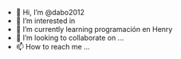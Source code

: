 - 👋 Hi, I’m @dabo2012
- 👀 I’m interested in
- 🌱 I’m currently learning programación en Henry
- 💞️ I’m looking to collaborate on ...
- 📫 How to reach me ...

<!---
dabo2012/dabo2012 is a ✨ special ✨ repository because its `README.md` (this file) appears on your GitHub profile.
You can click the Preview link to take a look at your changes.
--->
